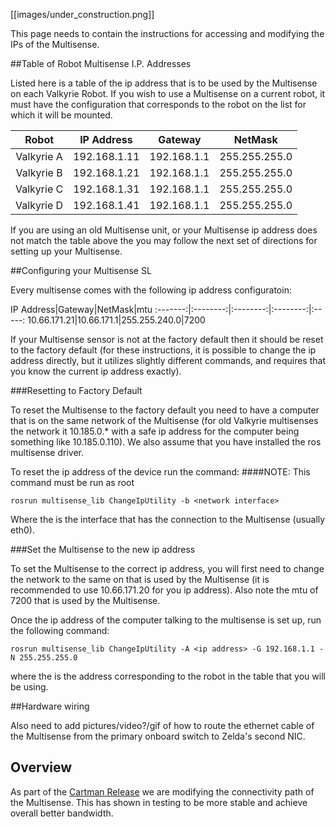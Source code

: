 [[images/under_construction.png]]

This page needs to contain the instructions for accessing and modifying the IPs of the Multisense.  

##Table of Robot Multisense I.P. Addresses

Listed here is a table of the ip address that is to be used by the Multisense on each Valkyrie Robot.
If you wish to use a Multisense on a current robot, it must have the configuration that corresponds to the robot on the list for which it will be mounted.

Robot|IP Address|Gateway|NetMask
:--------:|:--------:|:---------:|:--------:
Valkyrie A|192.168.1.11|192.168.1.1|255.255.255.0
Valkyrie B|192.168.1.21|192.168.1.1|255.255.255.0
Valkyrie C|192.168.1.31|192.168.1.1|255.255.255.0
Valkyrie D|192.168.1.41|192.168.1.1|255.255.255.0

If you are using an old Multisense unit, or your Multisense ip address does not match the table above the you may follow the next set of directions for setting up your Multisense.

##Configuring your Multisense SL

Every multisense comes with the following ip address configuratoin:

IP Address|Gateway|NetMask|mtu
:-------:|:--------:|:--------:|:--------:|:-----:
10.66.171.21|10.66.171.1|255.255.240.0|7200

If your Multisense sensor is not at the factory default then it should be reset to the factory default (for these instructions, it is possible to change the ip address directly, but it utilizes slightly different commands, and requires that you know the current ip address exactly).

###Resetting to Factory Default

To reset the Multisense to the factory default you need to have a computer that is on the same network of the Multisense (for old Valkyrie multisenses the network it 10.185.0.* with a safe ip address for the computer being something like 10.185.0.110). We also assume that you have installed the ros multisense driver.

To reset the ip address of the device run the command:
####NOTE: This command must be run as root
```
rosrun multisense_lib ChangeIpUtility -b <network interface>
```

Where the <network interface> is the interface that has the connection to the Multisense (usually eth0).

###Set the Multisense to the new ip address

To set the Multisense to the correct ip address, you will first need to change the network to the same on that is used by the Multisense (it is recommended to use 10.66.171.20 for you ip address). Also note the mtu of 7200 that is used by the Multisense.

Once the ip address of the computer talking to the multisense is set up, run the following command:
```
rosrun multisense_lib ChangeIpUtility -A <ip address> -G 192.168.1.1 -N 255.255.255.0
```

where the <ip address> is the address corresponding to the robot in the table that you will be using.

##Hardware wiring

Also need to add pictures/video?/gif of how to route the ethernet cable of the Multisense from the primary onboard switch to Zelda's second NIC.  

## Overview  
As part of the [Cartman Release](Valkyrie-Software-Cartman-Release) we are modifying the connectivity path of the Multisense. This has shown in testing to be more stable and achieve overall better bandwidth.  